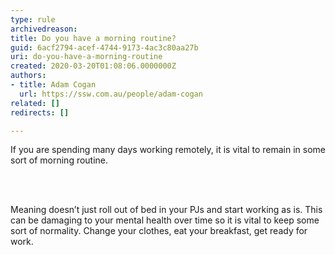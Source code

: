 ```yaml
---
type: rule
archivedreason: 
title: Do you have a morning routine?
guid: 6acf2794-acef-4744-9173-4ac3c80aa27b
uri: do-you-have-a-morning-routine
created: 2020-03-20T01:08:06.0000000Z
authors:
- title: Adam Cogan
  url: https://ssw.com.au/people/adam-cogan
related: []
redirects: []

---
```



<p class="ssw15-rteElement-P">If you are spending many days working remotely, it is vital to remain in some sort of morning routine.​<br></p>
<br><excerpt class='endintro'></excerpt><br>
<p class="ssw15-rteElement-P">​Meaning doesn’t just roll out of bed in your PJs and start working as is. This can be damaging to your mental health over time so it is vital to keep some sort of normality.&#160;​Change your clothes, eat your breakfast, get ready for work.<br></p>


